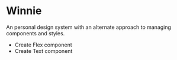 # Winnie

An personal design system with an alternate approach to managing components and styles.

- Create Flex component
- Create Text component
